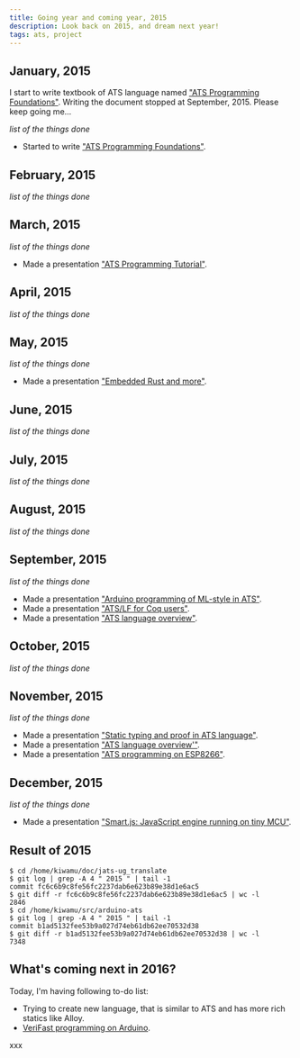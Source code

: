 ```yaml
---
title: Going year and coming year, 2015
description: Look back on 2015, and dream next year!
tags: ats, project
---
```


## January, 2015

I start to write textbook of ATS language named ["ATS Programming Foundations"](http://jats-ug.metasepi.org/doc/ATS2/ATS_Foundations/).
Writing the document stopped at September, 2015. Please keep going me...

_list of the things done_

* Started to write ["ATS Programming Foundations"](http://jats-ug.metasepi.org/doc/ATS2/ATS_Foundations/).

## February, 2015

_list of the things done_

## March, 2015

_list of the things done_

* Made a presentation ["ATS Programming Tutorial"](http://www.slideshare.net/master_q/ats-programming-tutorial).

## April, 2015

_list of the things done_

## May, 2015

_list of the things done_

* Made a presentation ["Embedded Rust and more"](http://www.slideshare.net/master_q/embedded-rust-and-more).

## June, 2015

_list of the things done_

## July, 2015

_list of the things done_

## August, 2015

_list of the things done_

## September, 2015

_list of the things done_

* Made a presentation ["Arduino programming of ML-style in ATS"](http://www.slideshare.net/master_q/arduino-programming-of-mlstyle-in-ats).
* Made a presentation ["ATS/LF for Coq users"](http://www.slideshare.net/master_q/atslf-for-coq-users).
* Made a presentation ["ATS language overview"](http://www.slideshare.net/master_q/ats-language-overview).

## October, 2015

_list of the things done_

## November, 2015

_list of the things done_

* Made a presentation ["Static typing and proof in ATS language"](http://www.slideshare.net/master_q/static-typing-and-proof-on-ats-language).
* Made a presentation ["ATS language overview'"](http://www.slideshare.net/master_q/ats-language-overview-54844736).
* Made a presentation ["ATS programming on ESP8266"](http://www.slideshare.net/master_q/ats-programming-on-esp8266).

## December, 2015

_list of the things done_

* Made a presentation ["Smart.js: JavaScript engine running on tiny MCU"](http://www.slideshare.net/master_q/smartjs-javascript-engine-running-on-tiny-mcu).

## Result of 2015

~~~
$ cd /home/kiwamu/doc/jats-ug_translate
$ git log | grep -A 4 " 2015 " | tail -1
commit fc6c6b9c8fe56fc2237dab6e623b89e38d1e6ac5
$ git diff -r fc6c6b9c8fe56fc2237dab6e623b89e38d1e6ac5 | wc -l
2846
$ cd /home/kiwamu/src/arduino-ats
$ git log | grep -A 4 " 2015 " | tail -1
commit b1ad5132fee53b9a027d74eb61db62ee70532d38
$ git diff -r b1ad5132fee53b9a027d74eb61db62ee70532d38 | wc -l
7348
~~~

## What's coming next in 2016?

Today, I'm having following to-do list:

* Trying to create new language, that is similar to ATS and has more rich statics like Alloy.
* [VeriFast programming on Arduino](https://github.com/fpiot/arduino-verifast).

xxx
